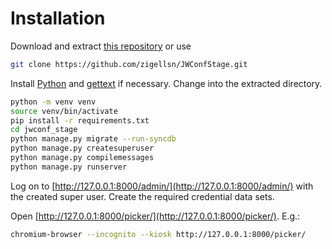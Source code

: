 # Installation

Download and extract [this repository](https://github.com/zigellsn/JWConfStage/archive/master.zip) or use
``` bash
git clone https://github.com/zigellsn/JWConfStage.git
```
Install [Python](https://www.python.org/) and [gettext](https://www.gnu.org/software/gettext/gettext.html) if necessary.
Change into the extracted directory.

```bash
python -m venv venv
source venv/bin/activate
pip install -r requirements.txt
cd jwconf_stage
python manage.py migrate --run-syncdb
python manage.py createsuperuser
python manage.py compilemessages
python manage.py runserver
```

Log on to [http://127.0.0.1:8000/admin/](http://127.0.0.1:8000/admin/) with the created super user.
Create the required credential data sets.

Open [http://127.0.0.1:8000/picker/](http://127.0.0.1:8000/picker/). E.g.:
```bash
chromium-browser --incognito --kiosk http://127.0.0.1:8000/picker/
```